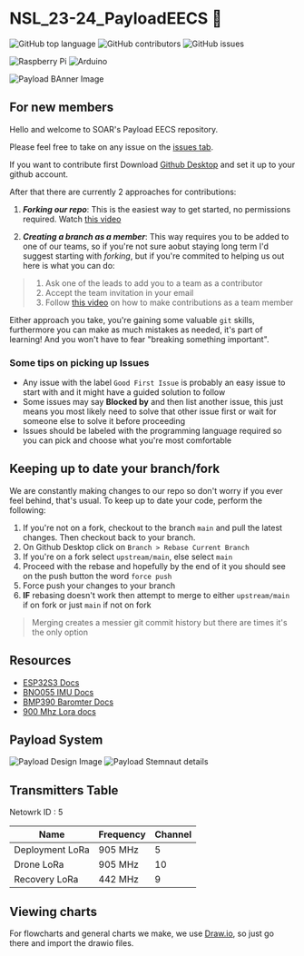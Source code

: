 # NSL_23-24_PayloadEECS 🚀

![GitHub top language](https://img.shields.io/github/languages/top/usfsoar/NSL_23-24_PayloadEECS.svg)
![GitHub contributors](https://img.shields.io/github/contributors/usfsoar/NSL_23-24_PayloadEECS.svg)
![GitHub issues](https://img.shields.io/github/issues/usfsoar/NSL_23-24_PayloadEECS.svg)

![Raspberry Pi](https://img.shields.io/badge/-RaspberryPi-C51A4A?style=for-the-badge&logo=Raspberry-Pi)
![Arduino](https://img.shields.io/badge/-Arduino-00979D?style=for-the-badge&logo=Arduino&logoColor=white)

![Payload BAnner Image](Banner.gif)

## For new members
Hello and welcome to SOAR's Payload EECS repository. 

Please feel free to take on any issue on the [issues tab](/issues).

If you want to contribute first Download [Github Desktop](https://desktop.github.com/) and set it up to your github account. 

After that there are currently 2 approaches for contributions:
1. ***Forking our repo***: This is the easiest way to get started, no permissions required. Watch [this video](https://youtu.be/uhwIgnRaXew)

2. ***Creating a branch as a member***: This way requires you to be added to one of our teams, so if you're not sure aobut staying long term I'd suggest starting with *forking*, but if you're commited to helping us out here is what you can do:
> 1. Ask one of the leads to add you to a team as a contributor
> 2. Accept the team invitation in your email
> 3. Follow [this video](https://youtu.be/tXrt2rXsAjA) on how to make contributions as a team member
<!-- > 3. Open Github Desktop then click on `File > Clone Repository` Then switcht to the tab `URL` and paste our repo link: `https://github.com/usfsoar/NSL_23-24_PayloadEECS`
> 4. Once cloned and in your computer you are ready for your first contribution
> 5. Pick an issue from the [issues tab](/issues) and assign yourself to it
> 6. On Github desktop toolbar click on `Branch > New Branch`. Name the branch as something related to the issue you will be taking, I'd suggest `issue/47-fixing-bluetooth` for example
> 7. Modify the code as you see fit to solve the issue you chose.
> 8. Once your code is ready commit, push and publish your branch,and then head over to the [Pull Requests tab](/pulls)
> 9. Create a pull request and make sure to specify your branch as the `compare`
> 10. Write a short description on the changes you did and if you want add @L42ARO as a reviewer
> 11. Create the pull request and if the changes don't break anything it should be added -->

Either approach you take, you're gaining some valuable `git` skills, furthermore you can make as much mistakes as needed, it's part of learning! And you won't have to fear "breaking something important".

### Some tips on picking up Issues
- Any issue with the label `Good First Issue` is probably an easy issue to start with and it might have a guided solution to follow
- Some issues may say **Blocked by** and then list another issue, this just means you most likely need to solve that other issue first or wait for someone else to solve it before proceeding
- Issues should be labeled with the programming language required so you can pick and choose what you're most comfortable

## Keeping up to date your branch/fork
We are constantly making changes to our repo so don't worry if you ever feel behind, that's usual. To keep up to date your code, perform the following:
1. If you're not on a fork, checkout to the branch `main` and pull the latest changes. Then checkout back to your branch.
2. On Github Desktop click on `Branch > Rebase Current Branch`
3. If you're on a fork select `upstream/main`, else select `main`
4. Proceed with the rebase and hopefully by the end of it you should see on the push button the word `force push`
5. Force push your changes to your branch
6. **IF** rebasing doesn't work then attempt to merge to either `upstream/main` if on fork or just `main` if not on fork
> Merging creates a messier git commit history but there are times it's the only option

## Resources

- [ESP32S3 Docs](https://wiki.seeedstudio.com/xiao_esp32s3_getting_started/#hardware-overview)
- [BNO055 IMU Docs](https://learn.adafruit.com/adafruit-bno055-absolute-orientation-sensor/arduino-code)
- [BMP390 Baromter Docs](https://learn.adafruit.com/adafruit-bmp388-bmp390-bmp3xx/arduino)
- [900 Mhz Lora docs](https://reyax.com/products/rylr998/)

## Payload System

![Payload Design Image](Design/Payload_design_v3.png)
![Payload Stemnaut details](Design/Payload_stemnaut_details.png)



## Transmitters Table
Netowrk ID : 5

|    **Name**     | **Frequency**                                      | **Channel** |
| --------------- | -------------------------------------------------- | ------- |
| Deployment LoRa | 905 MHz                                            |    5    |
| Drone LoRa      | 905 MHz                                            |    10   |
| Recovery LoRa   | 442 MHz                                            |    9    |



## Viewing charts

For flowcharts and general charts we make, we use [Draw.io](https://draw.io), so just go there and import the drawio files.
